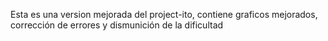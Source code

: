 Esta es una version mejorada del project-ito, contiene graficos mejorados, corrección de errores y dismunición de la dificultad
